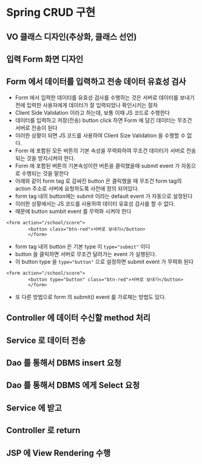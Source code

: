 # Spring CRUD 구현

## VO 클래스 디자인(추상화, 클래스 선언)
## 입력 Form 화면 디자인
## Form 에서 데이터를 입력하고 전송 데이터 유효성 검사
* Form 에서 입력한 데이터를 유효성 검사를 수행하는 것은 서버로 데이터를 보내기 전에 입력한 사용자에게 데이터가 잘 입력되었나 확인시키는 절차
* Client Side Validation 이라고 하는데, 보통 이때 JS 코드로 수행한다
* 데이터를 입력하고 저장(전송) button click 하면 Form 에 담긴 데이터는 무조건 서버로 전송이 된다
* 이러한 상황이 되면 JS 코드를 사용하여 Client Size Validation 을 수행할 수 없다.
* Form 에 포함된 모든 버튼의 기본 속성을 무력화하여 무조건 데이터가 서버로 전송되는 것을 방지시켜야 한다.
* Form 에 포함된 버튼의 기본속성이란 버튼을 클릭했을때 submit event 가 자동으로 수행되는 것을 말한다
* 아래와 같이 form tag 로 감싸진 button 은 클릭했을 때 무조건 form tag의 action 주소로 서버에 요청하도록 사전에 정의 되어있다.
* form tag 내의 button에는 submit 이라는 default event 가 자동으로 설정된다
* 이러한 상황에서는 JS 코드를 사용하여 데이터 유효성 검사를 할 수 없다.
* 때문에 button sumbit event 를 무력화 시켜야 한다

```
<form action="/school/score">
		<button class="btn-red">서버로 보내기</button>
		</form>
```
* form tag 내의 button 은 기본 type 이 ```type="submit"``` 이다
* button 을 클릭하면 서버로 무조건 달려가는 event 가 실행된다.
* 이 button type 을 ```type="button"``` 으로 설정하면 submit event 가 무력화 된다
```
<form action="/school/score">
		<button type="button" class="btn-red">서버로 보내기</button>
		</form>
```

* 또 다른 방법으로 form 의 submit() event 를 가로채는 방법도 있다.

## Controller 에 데이터 수신할 method 처리
## Service 로 데이터 전송
## Dao 를 통해서 DBMS insert 요청

## Dao 를 통해서 DBMS 에게 Select 요청
## Service 에 받고
## Controller 로 return
## JSP 에 View Rendering 수행